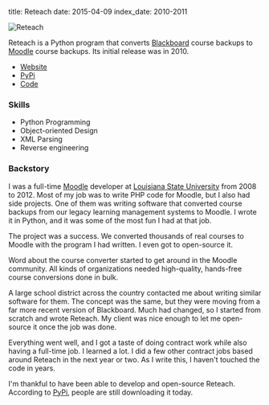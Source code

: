 title: Reteach
date: 2015-04-09
index_date: 2010-2011

![Reteach](../../media/reteach.png)

Reteach is a Python program that converts [Blackboard] course backups to
[Moodle] course backups. Its initial release was in 2010.

- [Website]
- [PyPi]
- [Code]

### Skills

- Python Programming
- Object-oriented Design
- XML Parsing
- Reverse engineering

### Backstory

I was a full-time [Moodle] developer at [Louisiana State University] from 2008
to 2012. Most of my job was to write PHP code for Moodle, but I also had side
projects. One of them was writing software that converted course backups from
our legacy learning management systems to Moodle. I wrote it in Python, and it
was some of the most fun I had at that job.

The project was a success. We converted thousands of real courses to Moodle
with the program I had written. I even got to open-source it.

Word about the course converter started to get around in the Moodle community.
All kinds of organizations needed high-quality, hands-free course conversions
done in bulk.

A large school district across the country contacted me about writing similar
software for them. The concept was the same, but they were moving from a far
more recent version of Blackboard. Much had changed, so I started from scratch
and wrote Reteach. My client was nice enough to let me open-source it once the
job was done.

Everything went well, and I got a taste of doing contract work while also
having a full-time job. I learned a lot. I did a few other contract jobs based
around Reteach in the next year or two. As I write this, I haven't touched the
code in years.

I'm thankful to have been able to develop and open-source Reteach. According to
[PyPi], people are still downloading it today.

[Blackboard]: http://www.blackboard.com
[Moodle]: https://moodle.org/
[Website]: http://reteach.org/
[PyPi]: https://pypi.python.org/pypi/reteach/
[Code]: https://github.com/adamzap/reteach
[Louisiana State University]: http://www.lsu.edu/
